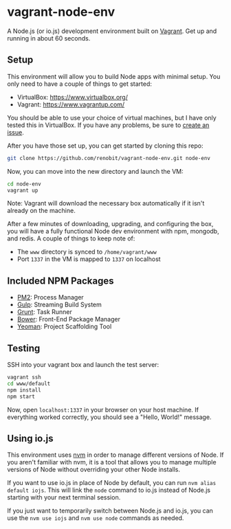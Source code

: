 # vagrant-node-env

A Node.js (or io.js) development environment built on [Vagrant](https://www.vagrantup.com/). Get up and running in about 60 seconds.

## Setup

This environment will allow you to build Node apps with minimal setup. You only need to have a couple of things to get started:

- VirtualBox: https://www.virtualbox.org/
- Vagrant:    https://www.vagrantup.com/

You should be able to use your choice of virtual machines, but I have only tested this in VirtualBox. If you have any problems, be sure to [create an issue](https://github.com/renobit/vagrant-node-env/issues).

After you have those set up, you can get started by cloning this repo:

```bash
git clone https://github.com/renobit/vagrant-node-env.git node-env
```

Now, you can move into the new directory and launch the VM:

```bash
cd node-env
vagrant up
```

Note: Vagrant will download the necessary box automatically if it isn't already on the machine.

After a few minutes of downloading, upgrading, and configuring the box, you will have a fully functional Node dev environment with npm, mongodb, and redis. A couple of things to keep note of:

- The ```www``` directory is synced to ```/home/vagrant/www```
- Port ```1337``` in the VM is mapped to ```1337``` on localhost

## Included NPM Packages

- [PM2](https://github.com/Unitech/pm2): Process Manager
- [Gulp](http://gulpjs.com/): Streaming Build System
- [Grunt](http://gruntjs.com/): Task Runner
- [Bower](http://bower.io/): Front-End Package Manager
- [Yeoman](http://yeoman.io/): Project Scaffolding Tool

## Testing

SSH into your vagrant box and launch the test server:

```bash
vagrant ssh
cd www/default
npm install
npm start
```

Now, open ```localhost:1337``` in your browser on your host machine. If everything worked correctly, you should see a "Hello, World!" message.

## Using io.js

This environment uses [nvm](https://github.com/creationix/nvm) in order to manage different versions of Node. If you aren't familiar with nvm, it is a tool that allows you to manage multiple versions of Node without overriding your other Node installs.

If you want to use io.js in place of Node by default, you can run ```nvm alias default iojs```. This will link the ```node``` command to io.js instead of Node.js starting with your next terminal session.

If you just want to temporarily switch between Node.js and io.js, you can use the ```nvm use iojs``` and ```nvm use node``` commands as needed.
